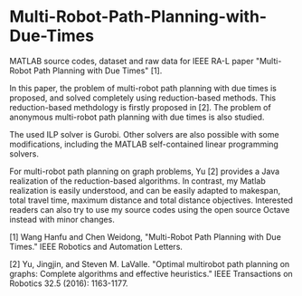 # Multi-Robot-Path-Planning-with-Due-Times
MATLAB source codes, dataset and raw data for IEEE RA-L paper "Multi-Robot Path Planning with Due Times" [1].

In this paper, the problem of multi-robot path planning with due times is proposed, and solved completely using reduction-based methods. This reduction-based methdology is firstly proposed in [2]. The problem of anonymous multi-robot path planning with due times is also studied. 

The used ILP solver is Gurobi. Other solvers are also possible with some modifications, including the MATLAB self-contained linear programming solvers.

For multi-robot path planning on graph problems, Yu [2]  provides a Java realization of the reduction-based algorithms. In contrast, my Matlab realization is easily understood, and can be easily adapted to makespan, total travel time, maximum distance and total distance objectives. Interested readers can also try to use my source codes using the open source Octave instead with minor changes.






[1] Wang Hanfu and Chen Weidong, "Multi-Robot Path Planning with Due Times." IEEE Robotics and Automation Letters.

[2] Yu, Jingjin, and Steven M. LaValle. "Optimal multirobot path planning on graphs: Complete algorithms and effective heuristics." IEEE Transactions on Robotics 32.5 (2016): 1163-1177.
